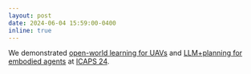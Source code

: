 ```yaml
---
layout: post
date: 2024-06-04 15:59:00-0400
inline: true
---
```

We demonstrated [open-world learning for UAVs](https://openreview.net/forum?id=PJzlAcRO72) and [LLM+planning for embodied agents](https://openreview.net/forum?id=62frmxeAPp) at [ICAPS 24](https://icaps24.icaps-conference.org/home/). 
